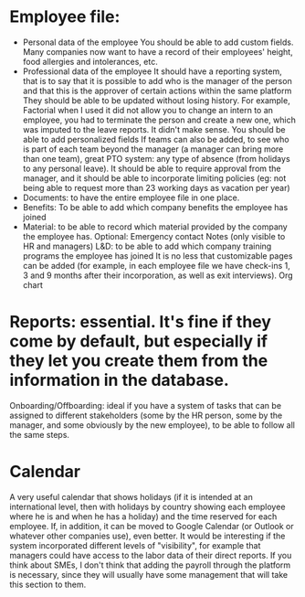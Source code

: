 # Employee file:
- Personal data of the employee
You should be able to add custom fields. Many companies now want to have a record of their employees' height, food allergies and intolerances, etc.
- Professional data of the employee
It should have a reporting system, that is to say that it is possible to add who is the manager of the person and that this is the approver of certain actions within the same platform
They should be able to be updated without losing history. For example, Factorial when I used it did not allow you to change an intern to an employee, you had to terminate the person and create a new one, which was imputed to the leave reports. It didn't make sense.
You should be able to add personalized fields
If teams can also be added, to see who is part of each team beyond the manager (a manager can bring more than one team), great
PTO system: 
any type of absence (from holidays to any personal leave). It should be able to require approval from the manager, and it should be able to incorporate limiting policies (eg: not being able to request more than 23 working days as vacation per year)
- Documents: to have the entire employee file in one place.
- Benefits: To be able to add which company benefits the employee has joined
- Material: to be able to record which material provided by the company the employee has.
Optional:
Emergency contact
Notes (only visible to HR and managers)
L&D: to be able to add which company training programs the employee has joined
It is no less that customizable pages can be added (for example, in each employee file we have check-ins 1, 3 and 9 months after their incorporation, as well as exit interviews).
Org chart
# Reports: essential. It's fine if they come by default, but especially if they let you create them from the information in the database.
Onboarding/Offboarding: ideal if you have a system of tasks that can be assigned to different stakeholders (some by the HR person, some by the manager, and some obviously by the new employee), to be able to follow all the same steps.
# Calendar
A very useful calendar that shows holidays (if it is intended at an international level, then with holidays by country showing each employee where he is and when he has a holiday) and the time reserved for each employee. If, in addition, it can be moved to Google Calendar (or Outlook or whatever other companies use), even better.
It would be interesting if the system incorporated different levels of "visibility", for example that managers could have access to the labor data of their direct reports.
If you think about SMEs, I don't think that adding the payroll through the platform is necessary, since they will usually have some management that will take this section to them.
